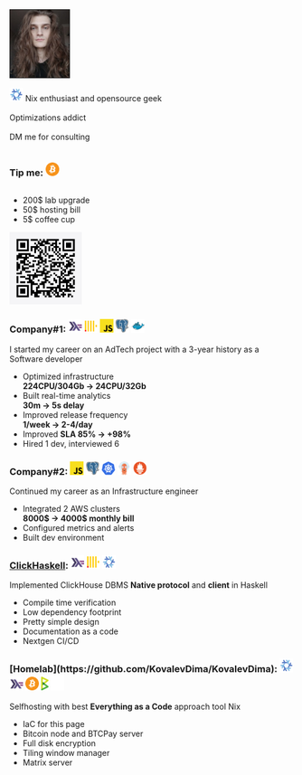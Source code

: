 <article>

<section class="bordered" style="flex-direction: row; justify-content: space-between;">

<img height="120px" width="105px" style="border: solid 1px;" src="./assets/avatar.jpg">

<p>
<img width="24" src="./icons/nix.svg"> Nix enthusiast
and opensource geek<br>
<br>
Optimizations addict<br>
<br>
DM me for consulting
</p>

</section>



<section class="bordered" style="flex-direction: row; justify-content: space-between;">

<div style="display: flex; flex-direction: column;">

<h3>Tip me: <img width="24" src="./icons/bitcoin.svg"></h3>

- 200$ lab upgrade
- 50$ hosting bill
- 5$ coffee cup

</div>

<img style="image-rendering:-moz-crisp-edges; width:128px; height:128px;" src="./assets/btc.jpg">

</section>

</article>



<article class="projects">

<section class="bordered">

<h3> Company#1: <img width="24" src="./icons/haskell.svg"> <img width="24" src="./icons/clickhouse.svg"> <img width="24" src="./icons/javascript.svg"> <img width="24" src="./icons/postgresql.svg"> <img width="24" src="./icons/docker.svg">
</h3>

I started my career on an AdTech project with a 3-year history as a Software developer

- Optimized infrastructure<br>
    **224CPU/304Gb -> 24CPU/32Gb**
- Built real-time analytics<br>
    **30m -> 5s delay**
- Improved release frequency<br>
    **1/week -> 2-4/day**
- Improved **SLA 85% -> +98%**
- Hired 1 dev, interviewed 6

</section>



<section class="bordered">

<h3> Company#2: <img width="24" src="./icons/javascript.svg"> <img width="24" src="./icons/postgresql.svg"> <img width="24" src="./icons/k8s.svg"> <img width="24" src="./icons/argocd.svg"> <img width="24" src="./icons/prometheus.svg">
</h3>

Continued my career as an Infrastructure engineer

- Integrated 2 AWS clusters<br>
    **8000$ -> 4000$ monthly bill**
- Configured metrics and alerts
- Built dev environment

</section>

</article>



<article class="projects">

<section class="bordered">

<h3>
    <a href="https://clickhaskell.dev/">ClickHaskell</a>: <img width="24" src="./icons/haskell.svg"> <img width="24" src="./icons/clickhouse.svg"> <img width="24" src="./icons/nix.svg">
</h3>

Implemented ClickHouse DBMS **Native protocol** and **client** in Haskell

- Compile time verification
- Low dependency footprint
- Pretty simple design
- Documentation as a code
- Nextgen CI/CD

</section>



<section class="bordered">

<h3> [Homelab](https://github.com/KovalevDima/KovalevDima): <img width="24" src="./icons/nix.svg"> <img width="24" src="./icons/haskell.svg"> <img width="24" src="./icons/bitcoin.svg"> <img height="24" src="./icons/btcpay-server.svg"> <img width="24" src="./icons/matrix.svg">
</h3>

Selfhosting with best **Everything as a Code** approach tool
Nix

- IaC for this page
- Bitcoin node and BTCPay server
- Full disk encryption
- Tiling window manager
- Matrix server

</section>

</article>
